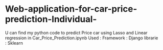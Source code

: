 # Web-application-for-car-price-prediction-Individual-
U can find my python code to predict Price car using Lasso and Linear regression in  Car_Price_Prediction.ipynb
Used : 
Framework : Django
librarie : Sklearn 
